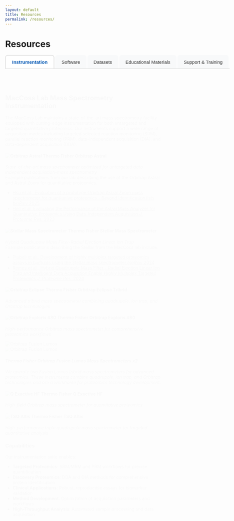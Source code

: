 ```yaml
---
layout: default
title: Resources
permalink: /resources/
---
```


# Resources

<div class="tab-container">
  <div class="tab-navigation">
    <button class="tab-button active" onclick="openTab(event, 'instrumentation')">Instrumentation</button>
    <button class="tab-button" onclick="openTab(event, 'software')">Software</button>
    <button class="tab-button" onclick="openTab(event, 'datasets')">Datasets</button>
    <button class="tab-button" onclick="openTab(event, 'educational')">Educational Materials</button>
    <button class="tab-button" onclick="openTab(event, 'support')">Support & Training</button>
  </div>

  <div id="instrumentation" class="tab-content active">
    <div markdown="1">

## MacCoss Lab Mass Spectrometry Instrumentation

The MacCoss Lab maintains a state-of-the-art mass spectrometry facility equipped with cutting-edge instrumentation for both untargeted and targeted quantitative proteomics. Our instruments support a wide range of acquisition modes including targeted selected reaction monitoring (SRM), parallel reaction monitoring (PRM), data-independent acquisition (DIA), and data-dependent acquisition (DDA).

#### ![Orbitrap Astral](../assets/images/instruments/astral.jpg "Orbitrap Astral") **Thermo Fisher Orbitrap Astral**
*State-of-the-art mass spectrometer optimized for untargeted data independent acquisition-mass spectrometry*  
Example publications from our lab describing the use of the Orbitrap Astral and Astral Zoom for quantitative proteomics.
- [Hsu et al., Evaluation of a prototype Orbitrap Astral Zoom mass spectrometer for quantitative proteomics - Beyond identification lists *bioRxiv* 2025](https://doi.org/10.1101/2025.05.30.657132)
- [Heil et al, Evaluating the Performance of the Astral Mass Analyzer for Quantitative Proteomics Using Data-Independent Acquisition *J. Proteome Res.* 2023](https://doi.org/10.1021/acs.jproteome.3c00357)

#### ![Stellar Mass Spectrometer](../assets/images/instruments/stellar.jpg "Stellar Mass Spectrometer") **Thermo Fisher Stellar Mass Spectrometer**
*Hybrid Quadrupole Mass Filter-Radial Ejection Linear Ion Trap*  
Example publications describing the Stellar from the MacCoss lab include:
- [Plubell et al., Development of highly multiplex targeted proteomics assays in biofluids using the Stellar mass spectrometer *bioRxiv* 2024](https://pubmed.ncbi.nlm.nih.gov/38895256/)
- [Remes et al., Hybrid Quadrupole Mass Filter - Radial Ejection Linear Ion Trap and Intelligent Data Acquisition Enable Highly Multiplex Targeted Proteomics *J. Proteome Res.* 2024](https://doi.org/10.1021/acs.jproteome.4c00599)

#### ![Orbitrap Eclipse](../assets/images/instruments/eclipse.jpg "Orbitrap Eclipse") **Thermo Fisher Orbitrap Eclipse Tribrid**
*Advanced tribrid mass spectrometer combining quadrupole, ion trap, and Orbitrap technologies*

#### ![Orbitrap Exploris 480](../assets/images/instruments/exploris480.jpg "Orbitrap Exploris 480") **Thermo Fisher Orbitrap Exploris 480**
*High-performance Orbitrap mass spectrometer for comprehensive proteomics workflows*

<div class="instrument-pair">
  <div class="instrument-item">
    <img src="../assets/images/instruments/lumos1.jpg" alt="Orbitrap Fusion Lumos" title="Orbitrap Fusion Lumos"> 
  </div>
  <div class="instrument-item">
    <img src="../assets/images/instruments/lumos2.jpg" alt="Orbitrap Fusion Lumos" title="Orbitrap Fusion Lumos"> 
  </div>
</div>
<p><em>
<h4><strong>Thermo Fisher Orbitrap Fusion Lumos Mass Spectrometers x2</strong></h4>
We operate two Fusion Lumos tribrid mass spectrometers for advanced proteomics. These instruments combine quadrupole, ion trap, and Orbitrap technologies and are a workhorse for proteomics technology development.</em></p>

#### ![Q Exactive HF](../assets/images/instruments/qe-hf.jpg "Q Exactive HF") **Thermo Fisher Q Exactive HF**
*High-field Orbitrap mass spectrometer for quantitative proteomics*

#### ![TSQ Altis](../assets/images/instruments/tsqaltis.jpg "TSQ Altis") **Thermo Fisher TSQ Altis**
*High-performance triple quadrupole mass spectrometer for targeted quantitative analysis*

### Capabilities

Our instrumentation suite enables:
- **Targeted Proteomics**: SRM/MRM and PRM workflows for precise quantification
- **Discovery Proteomics**: DDA and DIA methods for comprehensive protein identification
- **Clinical Applications**: Robust, reproducible assays for biomarker validation
- **Method Development**: Optimization of acquisition parameters and workflows
- **High-Throughput Analysis**: Automated sample processing and data acquisition



</div>
</div>
  <div id="software" class="tab-content">
    <div markdown="1">

## MacCoss Lab Software Tools

### ![Skyline](../assets/images/skyline_logo_h_blue.jpg "Skyline")
**Windows Client Tool for the visualization, analysis, and development of methods for quantitative mass spectrometry**
- **Free, open-source quantitative mass spectrometry software.** Skyline is a freely-available, open-source Windows client application for building Selected Reaction Monitoring (SRM) / Multiple Reaction Monitoring (MRM), Parallel Reaction Monitoring (PRM), Data Independent Acquisition (DIA/SWATH) and DDA with MS1 quantitative methods and analyzing the resulting mass spectrometer data. Its flexible configuration supports All Molecules. It aims to employ cutting-edge technologies for creating and iteratively refining targeted methods for large-scale quantitative mass spectrometry studies in life sciences.
- **Supports proteomics, metabolomics, and small molecule workflows.**
- **Vendor agnostic.** Can analyze data and generate methods for all major instrument vendors. Including Agilent, Bruker, Shimadzu, ThermoFisher, and Waters.
- **Download at**: [skyline.ms](https://skyline.ms/skyline.url)
- **External Tools**: Skyline has an external tool framework. We have a [tool store](http://skyline.ms/tools.url) with 20 tools currently available.
- **Source Code** is available as part of the [Proteowizard project](https://github.com/ProteoWizard/pwiz).
- **Original Publication** MacLean et al, [Skyline: an open source document editor for creating and analyzing targeted proteomics experiments](https://academic.oup.com/bioinformatics/article/26/7/966/212410), *Bioinformatics* 2010
- **Cited:** >5064 times

### ![Proteowizard](../assets/images/proteowizard-logo.jpg "Proteowizard")
**Widely used software tools and libraries for mass spectrometry data analysis.**
- ProteoWizard provides a set of open-source, cross-platform software libraries and tools (e.g. msconvert, Skyline, IDPicker, SeeMS) that facilitate proteomics data analysis. The libraries enable rapid tool creation by providing a robust, pluggable development framework that simplifies and unifies data file access, and performs standard chemistry and LCMS dataset computations.
- **Download and Documentation:** [https://proteowizard.sourceforge.io/](https://proteowizard.sourceforge.io/)
- **Source Code:** Available on [Github](https://github.com/ProteoWizard/pwiz) and licensed under Apache 2.0.
- **Original Publication:** Chambers et al, [A cross-platform toolkit for mass spectrometry and proteomics](https://www.nature.com/articles/nbt.2377), *Nature Biotechnology* 2012
- **Cited:** >3997 times

### ![Panorama](../assets/images/panorama_logo_h_onwhite_border.png "Panorama")
**Web-based repository for Skyline documents and colaboration**
- Panorama is a freely-available, open-source webserver for sharing experiments and validated assays that integrates into a Skyline proteomics workflow. Panorama can be installed on a local server, or you can request a project on the PanoramaWeb.org server, hosted by the MacCoss Lab at the University of Washington. Access privileges within a project may be customized, allowing you to control fully who has access to data you publish to Panorama.
- **Access**: [panoramaweb.org](https://panoramaweb.org)
- **Panorama Public**: One of six of the [ProteomeXchange](https://www.proteomexchange.org/) servers used by the proteomics community. Panorama Public simplifies the process of sharing datasets analyzed by [Skyline](https://skyline.ms/skyline.url).
- **Requirements**: Can be accessed within Skyline and from any modern browser (Chrome, Firefox, Safari, Edge)
- **Features**: Unique tools for data sharing, collaboration, quality control
- **API**: Programmatic access for automated workflows

### ![Limelight](../assets/images/limelight-page-logo.png "Limelight")
**Open Source Server for the Analysis and Sharing of Data Dependent Acquisition Mass Spectrometry Results**
- Limelight is designed to provide you with the full-stack of proteomics results, regardless of which processing pipeline you used to search your data. Full-stack means that you have access to the global views of your data (such as statistically comparing conditions), to viewing lists of proteins and peptides, to individual PSMs and spectra–all showing the native scores from whichever pipeline you used. Additionally, all native scores from your pipeline are available to you for filtering–even when contrasting multiple searches that each used different pipelines.
- [Limelight](https://limelight.yeastrc.org/limelight/) can be installed locally or you can request an account on a server hosted at the University of Washington.
- Detailed documentation for using Limelight is available [here](https://limelight-ms.readthedocs.io/en/latest/#).
- **Source Code** is available on [GitHub](https://github.com/yeastrc/limelight-core).

### ![EncyclopeDIA](../assets/images/encyclopedia_logo_small.png)
**Open source tool for peptide-centric analysis of data independent acquisition-mass spectrometry data**
- EncyclopeDIA is library search engine comprised of several algorithms for DIA data analysis and can search for peptides using either DDA-based spectrum libraries or DIA-based chromatogram libraries. Check out our manuscript describing EncyclopeDIA at Nature Communications ([Searle et al, 2018](https://www.nature.com/articles/s41467-018-07454-w)) for more information. EncyclopeDIA contains Walnut, an implementation of the PECAN ([Ting et al, 2017](https://www.nature.com/articles/nmeth.4390)) scoring system, to enable chromatogram library generation from FASTA protein sequence databases when spectrum libraries are unavailable. EncyclopeDIA also supports Prosit, a deep learning tool for generating peptide fragmentation spectra, as described in ([Searle et al, 2020](https://www.nature.com/articles/s41467-020-15346-1)). EncyclopeDIA also contains Thesaurus for localizing and quantifying PTMS with DIA experiments ([Searle et al, 2019]((https://www.nature.com/articles/s41592-019-0498-4)))
- **Suport** -- EncyclopeDIA is maintained and supported by the [Searle lab](https://www.searlelab.org/) at the Mayo Clinic.
- **Downloads and Documentation** -- Details can be found on the [EncyclopeDIA Bitbucket](https://bitbucket.org/searleb/encyclopedia/wiki/Home) page.
- **Source Code** is also available on the [Bitbucket](https://bitbucket.org/searleb/encyclopedia/src/master/) page under an Apache 2.0 license.

### <img src="../assets/images/cometlogo_1_small.png" alt="Comet" style="background-color: #0056b3; padding: 10px; border-radius: 5px;">
**Comet is an open source fork of the original SEQUEST database tool for proteomics**
- Searching uninterpreted tandem mass spectra of peptides against sequence databases is the most common method used to identify peptides and proteins. Since this method was first developed in 1993, many commercial, free, and open source tools have been created over the years that accomplish this task. Although its history goes back two decades, the Comet search engine was first made publicly available in August 2012 on SourceForge under the Apache License, version 2.0. The repository was migrated to GitHub in September 2021.
- **Download and Documentation** are available on the UW Proteomics Resource [Github](https://uwpr.github.io/Comet/).
- **Support** is available via a [Google Groups](https://groups.google.com/g/comet-ms).
- **Source Code** is available on [GitHub](https://github.com/UWPR/Comet) under an Apache 2.0 license

### ![Crux](../assets/images/crux-logo.png)
**The Crux mass spectrometry analysis toolkit is an open source project maintained by the [Noble lab](https://noble.gs.washington.edu/) that aims to provide users with a cross-platform suite of analysis tools for interpreting peptide MS/MS data.**
- The toolkit includes several search engines for both standard and cross-linked database search, as well as a variety of pre- and post-processing engines for assigning high-resolution precursor masses to spectra, assigning statistical confidence estimates to spectra, peptides and proteins, and performing label free quantification. Crux comes pre-complied for the Linux, Windows and MacOS operating systems. It is implemented as a single program that offers a wide variety of commands.
- **Support** is available via a [Google Groups](https://groups.google.com/g/crux-users).
- **Download and Documentation** are available on the [Crux website](https://crux.ms/).
- **Source Code** is available on [GitHub](https://github.com/crux-toolkit/crux-toolkit) under an Apache 2.0 license

### ![Percolator](../assets/images/percolator.png) **Percolator**
**Percolator: semi-supervised learning for peptide identification from shotgun proteomics datasets**
- Percolator has become the gold standard for post-processing and FDR control for bottom-up proteomics. Our software is incorporated as part of Proteome Discoverer, FragPipe, Mascot, Crux, and many more. Percolator is actively maintained by the [Käll lab](https://kaell.se/).
- **Original Publication** Lukas Käll et al, [Semi-supervised learning for peptide indentification from shotgun proteomics datasets](https://www.nature.com/articles/nmeth1113) *Nature Methods* 2007
- **Download and Documentation** are available on the [Percolator website](http://percolator.ms/). Percolator is also part of the [Crux project](https://crux.ms/).
- **Source Code** is available on [GitHub](https://github.com/crux-toolkit/crux-toolkit) under an Apache 2.0 license.


</div>
</div>

  <div id="datasets" class="tab-content">
    <div markdown="1">

## Public Datasets on [Panorama Public](http://panoramaweb.org/public.url)

**We have made available a number of mass spectrometry datasets on Panorama Public**

**[Browse all MacCoss Lab datasets on Panorama Public →](https://panoramaweb.org/project/Panorama%20Public/begin.view#searchTab:expSearchPanel?Targeted%20MS%20Experiment%20List.authors~containsoneof=MacCoss&)**

*The following are highlighted datasets organized by research area:*

#### Recent Method Development & Instrumentation (2024-2025)

- **[Development of highly multiplex targeted proteomics assays in biofluids using a nominal mass ion trap mass spectrometer](http://proteomecentral.proteomexchange.org/cgi/GetDataset?ID=PXD065471)** - Development of novel targeted proteomics methods for biofluids analysis (PXD065471)
- **[Evaluation of a modified Orbitrap Astral Zoom prototype for quantitative proteomics - Beyond identification lists](http://proteomecentral.proteomexchange.org/cgi/GetDataset?ID=PXD064536)** - Comprehensive evaluation of next-generation mass spectrometry instrumentation for quantitative proteomics (PXD064536)
- **Tutorials on How to Use PRM Conductor, a Skyline External Tool** - Educational materials and workflows for parallel reaction monitoring using Skyline external tools
- **[Carafe enables high quality in silico spectral library generation for data-independent acquisition proteomics](http://proteomecentral.proteomexchange.org/cgi/GetDataset?ID=PXD056793)** - Deep learning approach for high-quality in silico spectral libraries for DIA proteomics (PXD056793)
- **[Characterization of Stellar MS](http://proteomecentral.proteomexchange.org/cgi/GetDataset?ID=PXD052734)** - Complete characterization and benchmarking of the Stellar mass spectrometer platform (PXD052734)

#### Data Analysis & Computational Methods
- **[DIA to inform Triple Quad Assay development](http://proteomecentral.proteomexchange.org/cgi/GetDataset?ID=PXD059611)** - Workflow for using data-independent acquisition to inform targeted assay development (PXD059611)
- **[A transformer model for de novo sequencing of data-independent acquisition mass spectrometry data](http://proteomecentral.proteomexchange.org/cgi/GetDataset?ID=PXD053291)** - AI-powered peptide sequencing from data-independent acquisition data (PXD053291)
- **[A framework for quality control in quantitative proteomics](http://proteomecentral.proteomexchange.org/cgi/GetDataset?ID=PXD051318)** - Comprehensive guidelines and datasets for proteomics quality control (PXD051318)
- **[Dynamic DIA with real-time alignment](http://proteomecentral.proteomexchange.org/cgi/GetDataset?ID=PXD038508)** - Advanced data acquisition strategies for improved proteomics workflows (PXD038508)

#### Clinical & Biomedical Applications
- **[Detection and Quantification of Drug-Protein Adducts in Human Liver](http://proteomecentral.proteomexchange.org/cgi/GetDataset?ID=PXD054246)** - Novel methods for identifying covalent protein modifications from drug metabolism (PXD054246)
- **Alzheimer's disease proteomics datasets** - Multiple studies including peptide-centric quantitative proteomics for AD assessment (PXD034525, PXD025668)
- **[Apolipoprotein E isoform quantification](http://proteomecentral.proteomexchange.org/cgi/GetDataset?ID=PXD038803)** - Metrologically traceable measurements in cerebrospinal fluid (PXD038803)
- **[Mag-Net plasma proteome enrichment](http://proteomecentral.proteomexchange.org/cgi/GetDataset?ID=PXD042947)** - Extracellular vesicle enrichment for enhanced plasma proteomics coverage (PXD042947)

#### Aging & Disease Research
- **[AD-BXD Mouse Hippocampus Proteomics](http://proteomecentral.proteomexchange.org/cgi/GetDataset?ID=PXD045425)** - Comprehensive proteomics datasets from AD-BXD mouse models investigating hippocampus (PXD045425)
- **[AD-BXD Mouse PreFrontal Cortex Proteomics](http://proteomecentral.proteomexchange.org/cgi/GetDataset?ID=PXD045403)** - Comprehensive proteomics datasets from AD-BXD mouse models investigating prefrontal cortex (PXD045403)
- **[Mouse Skeletal Muscle Sarcopenia](http://proteomecentral.proteomexchange.org/cgi/GetDataset?ID=PXD048723)** - Proteomics analysis of age-related muscle changes in mouse models (PXD048723)
- **Mouse heart aging studies** - Age-related proteome and acetylome changes with therapeutic interventions (PXD027458, PXD024247)
- **Drosophila aging metabolomics** - Metabolome changes as biomarkers of aging in fruit fly models

#### Analytical Method Validation
- **[Evaluation of Linearity, Lower Limit of Measurement Interval and Imprecision](http://proteomecentral.proteomexchange.org/cgi/GetDataset?ID=PXD041410)** - LC-MS/MS method validation for peptide hormone analysis (PXD041410)
- **[FAIMS vs. quadrupole gas phase fractionation](http://proteomecentral.proteomexchange.org/cgi/GetDataset?ID=PXD043458)** - Comparative analysis of peptide separation techniques (PXD043458)
- **[Astral mass analyzer evaluation](http://proteomecentral.proteomexchange.org/cgi/GetDataset?ID=PXD042704)** - Performance assessment for data-independent acquisition proteomics (PXD042704)
- **[Matrix-matched calibration curves](http://proteomecentral.proteomexchange.org/cgi/GetDataset?ID=PXD014815)** - Standardization approaches for quantitative proteomics (PXD014815)

#### Large-Scale Community Resources
- **[LINCS phospho-proteomics datasets](http://proteomecentral.proteomexchange.org/cgi/GetDataset?ID=PXD017458)** - Chemical perturbation studies across multiple cell lines and conditions (PXD017458, PXD017459)
- **Cancer proteomics inter-laboratory study** - Large-scale validation of multiplexed peptide assays for cancer biomarkers (>54 datasets)
- **[System suitability protocols](http://proteomecentral.proteomexchange.org/cgi/GetDataset?ID=PXD010535)** - Multi-site evaluation of LC-MRM-MS instrument performance standards (PXD010535)

#### Software & Workflow Development
- **[Skyline Batch processing](http://proteomecentral.proteomexchange.org/cgi/GetDataset?ID=PXD029665)** - User-friendly interfaces for high-throughput proteomics analysis (PXD029665, PXD029663)
- **Limelight data sharing** - Open-source platforms for mass spectrometry data visualization and collaboration
- **Small molecule analysis with Skyline** - Metabolomics and lipidomics workflows using Skyline software

#### Specialized Applications
- **[Cross-linking mass spectrometry](http://proteomecentral.proteomexchange.org/cgi/GetDataset?ID=PXD030871)** - Protein-protein interaction studies using chemical cross-linking (PXD030871)
- **[Ion mobility spectrometry integration](http://proteomecentral.proteomexchange.org/cgi/GetDataset?ID=PXD010650)** - Multi-dimensional separation techniques for enhanced analysis (PXD010650)
- **Post-translational modification analysis** - Comprehensive PTM characterization in various biological systems
- **[Grizzly bear serum proteomics](https://panoramaweb.org/project/Panorama%20Public/2021/MacCoss_GrizzlyBearSerum/begin.view?)** - Wildlife proteomics applications demonstrating method versatility (PXD023555)

*All datasets include processed results as Skyline documents and raw datafiles. Many datasets are paired with published manuscripts.*

</div>
</div>

  <div id="educational" class="tab-content">
    <div markdown="1">

## Educational Materials
### Useful Mass Spectrometry Information
- **[UWPR LC-MS Tips and Tricks](https://proteomicsresource.washington.edu/protocols05/)** -- A collection of URLs with LC-MS tricks, instrument setup, etc... *Definitely bookmark this page.* 
- **[UWPR Analysis Tools](https://proteomicsresource.washington.edu/protocols06/)** -- A collection of websites and tools for proteomics and mass spectrometry. 

### Skyline Webinars
**Interactive 90-minute tutorial webinars with Q&A sessions**

#### 2025
- **[#25: Comparing Acquisition Methods](https://skyline.ms/project/home/software/Skyline/events/2025%20Webinars/Webinar%2025/begin.view?)** (Jan 2025)

#### 2024
- **[#24: Skyline for Lipidomics](https://skyline.ms/project/home/software/Skyline/events/2024%20Webinars/Webinar%2024/begin.view?)** (Nov 2024)
- **[#23: Using Skyline Live Reports](https://skyline.ms/project/home/software/Skyline/events/2024%20Webinars/Webinar%2023/begin.view?)** (Sept 2024)

#### 2023 & 2021
- **[#22: Using DIA Data To Create SRM Methods](https://skyline.ms/project/home/software/Skyline/events/2023%20Webinars/Webinar%2022/begin.view?)** (Mar 2023)
- **[#21: Analysis of diaPASEF Data](https://skyline.ms/project/home/software/Skyline/events/2021%20Webinars/Webinar%2021/begin.view?)** (Dec 2021)
- **[#20: Using Skyline Batch for Large-Scale DIA](https://skyline.ms/project/home/software/Skyline/events/2021%20Webinars/Webinar%2020/begin.view?)** (July 2021)

#### 2020 & 2018
- **[#19: Ion Mobility Spectrum Filtering](https://skyline.ms/project/home/software/Skyline/events/2020%20Webinars/Webinar%2019/begin.view?)** (April 2020)
- **[#18: DIA Data Analysis Revisited](https://skyline.ms/project/home/software/Skyline/events/2020%20Webinars/Webinar%2018/begin.view?)** (April 2020)
- **[#17: PRM Method Dev and Data Analysis](https://skyline.ms/project/home/software/Skyline/events/2018%20Webinars/Webinar%2017/begin.view?)** (Jan 2018)

#### 2017 & 2016
- **[#16: Small Molecule Research](https://skyline.ms/project/home/software/Skyline/events/2017%20Webinars/Webinar%2016/begin.view?)** (Nov 2017)
- **[#15: Optimizing Large Scale DIA](https://skyline.ms/project/home/software/Skyline/events/2017%20Webinars/Webinar%2015/begin.view?)** (Apr 2017)
- **[#14: Large Scale DIA](https://skyline.ms/project/home/software/Skyline/events/2017%20Webinars/Webinar%2014/begin.view?)** (Jan 2017)

#### 2015
- **[#12: Isotope Labeled Standards](https://skyline.ms/project/home/software/Skyline/events/2015%20Webinars/Webinar%2012/begin.view?)** (Dec 2015)
- **[#11: Panorama and Panorama Public](https://skyline.ms/project/home/software/Skyline/events/2015%20Webinars/Webinar%2011/begin.view?)** (Oct 2015)
- **[#10: Working with Modifications](https://skyline.ms/project/home/software/Skyline/events/2015%20Webinars/Webinar%2010/begin.view?)** (Sep 2015)
- **[#9: PRM for PTM Studies](https://skyline.ms/project/home/software/Skyline/events/2015%20Webinars/Webinar%209/begin.view?)** (Aug 2015)

#### 2014
- **[#2: Jump Start DIA Analysis with DDA Data](https://skyline.ms/project/home/software/Skyline/events/2014%20Webinars/Webinar%202/begin.view?)** (Dec 2014)
- **[#1: Getting the Most Out of DDA Data](https://skyline.ms/project/home/software/Skyline/events/2014%20Webinars/Webinar%201/begin.view?)** (Nov 2014)

[**View all webinars**](https://skyline.ms/wiki/home/software/Skyline/page.view?name=webinars)

### Skyline Tutorials
**Hands-on tutorials with real data and step-by-step instructions**

#### Introductory
- **[Targeted Method Editing](https://skyline.ms/tutorial_method_edit.url)** (26 pages) - Learn the basics of creating and editing targeted methods
- **[Targeted Method Refinement](https://skyline.ms/tutorial_method_refine.url)** (28 pages) - Optimize your methods for better results
- **[Grouped Study Data Processing](https://skyline.ms/tutorial_grouped.url)** (70 pages) - Analyze grouped experimental data
- **[Existing & Quantitative Experiments](https://skyline.ms/tutorial_existing_quant.url)** (43 pages) - Work with existing data and quantitative analysis

#### Introduction to Full-Scan Acquisition Data
- **[Comparing PRM, DIA, and DDA](https://skyline.ms/tutorial_comp_acq.url)** (38 pages) - Compare different acquisition methods
- **[PRM With an Orbitrap](https://skyline.ms/tutorial_prm_orbi.url)** (44 pages) - Parallel reaction monitoring on Orbitrap instruments
- **[Basic Data Independent Acquisition](https://skyline.ms/tutorial_dia.url)** (40 pages) - Introduction to DIA analysis

#### Full-Scan Acquisition Data
- **[MS1 Full-Scan Filtering](https://skyline.ms/tutorial_ms1_filtering.url)** (41 pages) - Extract quantitative information from MS1 data
- **[DDA Search for MS1 Filtering](https://skyline.ms/tutorial_dda_search.url)** (19 pages) - Use DDA results to enhance MS1 analysis
- **[Parallel Reaction Monitoring (PRM)](https://skyline.ms/tutorial_prm.url)** (40 pages) - Comprehensive PRM workflow
- **[Analysis of DIA/SWATH Data](https://skyline.ms/tutorial_dia_swath.url)** (32 pages) - Process DIA and SWATH-MS data
- **[Analysis of diaPASEF Data](https://skyline.ms/tutorial_dia_pasef.url)** (36 pages) - Work with ion mobility DIA data
- **[Library-Free DIA/SWATH](https://skyline.ms/tutorial_dia_umpire_ttof.url)** (26 pages) - DIA analysis without spectral libraries

#### Small Molecules
- **[Small Molecule Targets](https://skyline.ms/tutorial_small_molecule.url)** (10 pages) - Basic small molecule analysis
- **[Small Molecule Method Development](https://skyline.ms/tutorial_small_method_ce.url)** (37 pages) - Develop targeted small molecule methods
- **[Small Mol. Multidimension Spec. Lib.](https://skyline.ms/tutorial_small_ims.url)** (23 pages) - Use ion mobility for small molecules
- **[Small Molecule Quantification](https://skyline.ms/tutorial_small_quant.url)** (27 pages) - Quantitative small molecule workflows
- **[Hi-Res Metabolomics](https://skyline.ms/tutorial_hi_res_metabolomics.url)** (17 pages) - High-resolution metabolomics analysis

#### Advanced Topics
- **[Absolute Quantification](https://skyline.ms/tutorial_absolute_quant.url)** (19 pages) - Calculate absolute protein concentrations
- **[Custom Reports](https://skyline.ms/tutorial_custom_reports.url)** (33 pages) - Create custom data reports
- **[Advanced Peak Picking Models](https://skyline.ms/tutorial_peak_picking.url)** (28 pages) - Optimize peak detection algorithms
- **[iRT Retention Time Prediction](https://skyline.ms/tutorial_irt.url)** (36 pages) - Use indexed retention times
- **[Collision Energy Optimization](https://skyline.ms/tutorial_optimize_ce.url)** (12 pages) - Optimize fragmentation conditions
- **[Ion Mobility Spectrum Filtering](https://skyline.ms/tutorial_ims.url)** (26 pages) - Advanced ion mobility analysis
- **[Spectral Library Explorer](https://skyline.ms/tutorial_library_explorer.url)** (22 pages) - Explore and manage spectral libraries
- **[Audit Logging](https://skyline.ms/tutorial_audit_log.url)** - Track document changes for compliance

[**View all tutorials**](https://skyline.ms/wiki/home/software/Skyline/page.view?name=tutorials)

### Skyline Videos
**Quick instructional videos for getting started**

- **[Video Demo 1: Creating SRM/MRM Methods](https://skyline.ms/labkey/wiki/home/software/Skyline/page.view?name=video_0-2)** (28 minutes) - Learn to create targeted methods
- **[Video Demo 2: Results Analysis and Method Refinement](https://skyline.ms/labkey/wiki/home/software/Skyline/page.view?name=video_0-5)** (25 minutes) - Analyze results and refine methods
- **[Video Demo 3: Importing Existing Experiments](https://skyline.ms/labkey/wiki/home/software/Skyline/page.view?name=video_0-5b)** (27 minutes) - Work with existing data and isotope standards
- **[Skyline Trailer Video](https://skyline.ms/labkey/wiki/home/software/Skyline/page.view?name=video_trailer)** - Overview of Skyline capabilities

[**View all videos**](https://skyline.ms/wiki/home/software/Skyline/page.view?name=videos)

### YouTube Channels
**Course content and instructional videos**

- **[Skyline Course at UW (2017 & 2018)](https://www.youtube.com/channel/UCOdJj3Spesm_U_2-N_FT7wg)** - University of Washington course materials
- **[May Institute at Northeastern University (2018-2020)](https://www.youtube.com/channel/UCnbUMFlIRLaY7fwfSintWuQ)** - Comprehensive proteomics course content
- **[Targeted Proteomics Course at ETH, Zurich (2016 & 2018)](https://www.youtube.com/channel/UCLLENascNxL22j3pntI7jVA/playlists)** - International course materials

[**View YouTube resources**](https://skyline.ms/wiki/home/software/Skyline/page.view?name=youtube)

### Skyline Tips
**Quick tips and troubleshooting guides**

- **Adduct Descriptions** - Understanding different adduct types
- **Working with Other Quantitative Tools** - Integration with external software
- **How to Display Multiple Peptides** - Visualization techniques
- **Terminology Cheat Sheet** - Key terms and definitions
- **How Skyline Builds Spectral Libraries** - Library construction process
- **ID Annotations Missing with Mascot Search Results** - Troubleshooting search imports
- **DIA Configuration for Thermo Q Exactive Instruments** - Instrument-specific settings
- **How Skyline Calculates Peak Areas and Heights** - Understanding quantification
- **Support for Bruker TOF Instruments** - Vendor-specific guidance
- **Recovering From a Broken Installation** - Troubleshooting installation issues
- **Sharing MS/MS Spectra with Manuscripts** - Publication guidelines
- **Share Skyline Documents in Manuscripts** - Document sharing best practices
- **Export SRM Methods for a Thermo LTQ** - Method export procedures
- **Skyline Lists** - Working with peptide and protein lists
- **Pivot Editor** - Advanced data manipulation
- **Result File Rules** - Managing multiple result files

[**View all tips**](https://skyline.ms/wiki/home/software/Skyline/page.view?name=tips)

### Panorama Documentation
**Comprehensive guides for using Panorama web-based repository**

#### Getting Started
- **Create a Folder in Panorama** - Set up project structure and organization
- **Folder Navigation in Panorama** - Navigate through project hierarchies
- **Adding Users to a Project** - Manage user access and permissions
- **Import Data Into Panorama** - Upload Skyline documents and results
- **Upload Raw Data** - Store mass spectrometry raw files
- **Upload Supplementary Files** - Include additional project materials

#### Data Management
- **Include Subfolders in Panorama Public Submission** - Organize complex datasets
- **Submit Data to Panorama Public** - Share data with the proteomics community
- **Data Validation for ProteomeXchange** - Ensure compliance with repository standards
- **Download Data From Panorama Public** - Access publicly available datasets
- **Finding Unimod matches** - Identify modification annotations

#### Advanced Features
- **Quality Control with AutoQC** - Automated instrument performance monitoring
- **[Document Version Tracking](https://www.labkey.org/Documentation/wiki-page.view?name=panoramaRevisionTrack)** - Track changes and document history
- **Adding Links in Wiki Pages** - Create interconnected documentation
- **Install Panorama** - Set up local Panorama installations

[**View all documentation**](https://panoramaweb.org/home/wiki-page.view?name=documentation) | [**LabKey Panorama Documentation**](https://www.labkey.org/Documentation/wiki-page.view?name=panorama)

### Panorama Tutorials
**Hands-on tutorials for Panorama workflows**

- **[Sharing Skyline Documents](https://panoramaweb.org/home/wiki-page.view?name=tutorials)** - Learn to upload and share Skyline documents in Panorama
- **[Panorama Chromatogram Libraries](https://panoramaweb.org/home/wiki-page.view?name=tutorials)** - Build and manage chromatogram libraries for DIA analysis
- **[Submit Data to Panorama Public](https://panoramaweb.org/home/wiki-page.view?name=tutorials)** - Complete workflow for making data publicly available

[**View all tutorials**](https://panoramaweb.org/home/wiki-page.view?name=tutorials)

### Panorama Webinars
**Educational webinars covering Panorama features and best practices**

#### Recent Webinars (2017-2021)
- **[System Suitability Best Practices with Skyline and Panorama](https://www.labkey.com/webinar/lc-ms-system-suitability-skyline-panorama/)** (June 29, 2021) - LabKey hosted webinar on QC workflows
- **[Introduction to Panorama](https://www.labkey.com/webinar/panorama-targeted-proteomics-research/)** (September 21, 2017) - LabKey hosted overview of Panorama capabilities

#### Skyline/Panorama Joint Webinars
- **[Panorama Public and Panorama AutoQC](https://brendanx-uw1.gs.washington.edu/labkey/project/home/software/Skyline/events/2015%20Webinars/Webinar%2011/begin.view?)** (October 20, 2015) - Skyline Tutorial Webinar #11

#### Historical Webinars (2013-2014)
- **[Panorama: Managing and Analyzing Large Datasets](https://www.youtube.com/watch?v=eZSoBU622Ws)** (August 19, 2014) - YouTube video
- **[Panorama targeted proteomics knowledge base](https://www.youtube.com/watch?v=YyPo0447VUM)** (August 8, 2013) - YouTube video

[**View all webinars**](https://panoramaweb.org/home/wiki-page.view?name=webinars)

</div>
</div>

  <div id="support" class="tab-content">
    <div markdown="1">

## Support & Training

### Forums and Discussion
- [Skyline Support Board](https://skyline.ms/forum)
- [Panorama Support Board](https://panoramaweb.org/forum)
- **[University of Washington Proteomics Listserv](https://mailman23.u.washington.edu/mailman/listinfo/proteomics)** - If you are at UW and doing proteomics you should join this list.

### Proteomics and Mass Spectrometry Courses

#### Upcoming Events (2025)
- **Fall 2025 Skyline Online** - Dates coming soon
- **[The 15th international symposium on proteomics in the life sciences](https://www.asbmb.org/meetings-events/proteomics-2025)** - Cambridge, MA (August 17-21, 2025)
- **[Skyline Course at the University of Washington](https://skyline.ms/project/home/software/Skyline/events/2025%20UW%20Course/begin.view)** - Seattle, WA (July 7-11, 2025)

#### Recent Past Events (2024-2025)
- **[Two-day Short Course: 08 Quantitative Proteomics: Case Studies](https://www.asms.org/conferences/annual-conference/short-courses)** - ASMS Baltimore, MD (May 31 - June 1, 2025)
- **[Skyline User Group Meeting](https://skyline.ms/2025-ugm.url)** - ASMS Baltimore, MD (June 1, 2025)
- **[May Institute - Computation and statistics for mass spectrometry and proteomics](https://computationalproteomics.khoury.northeastern.edu/)** - Northeastern University, Boston (April 28 - May 11, 2025)
- **[2025 ISAS Dortmund Skyline Training Course](https://www.isas.de/en/events/skyline-course-2025)** - (April 7-10, 2025)
- **[Practical Course on Targeted Proteomics](https://courses.crg.eu/events/targetedproteomics)** - Barcelona, Spain (November 17-22, 2024)
- **[2024 Skyline Online](https://skyline.ms/project/home/software/Skyline/events/2024-10%20Skyline%20Online/begin.view)** - (October 8-9, 10-11, 15-16, 17-18, 2024)
- **[UW Targeted Mass Spectrometry Course](https://skyline.ms/project/home/software/Skyline/events/2024%20UW%20Course/begin.view)** - Seattle, WA (July 8-12, 2024)
- **[Two-day Short Course: 08 Quantitative Proteomics: Case Studies](https://www.asms.org/conferences/annual-conference/short-courses/two-day-courses)** - ASMS Anaheim, CA (June 1-2, 2024)
- **[Skyline User Group Meeting](https://skyline.ms/project/home/software/Skyline/events/2024%20User%20Group%20Meeting%20at%20ASMS/begin.view)** - ASMS Anaheim, CA (June 2, 2024)
- **[May Institute - Computation and statistics for mass spectrometry and proteomics](https://computationalproteomics.khoury.northeastern.edu/)** - Northeastern University, Boston (April 29 - May 10, 2024)
- **[2024 ISAS Dortmund Skyline Training Course](https://www.isas.de/en/events/skyline2024)** - (March 4-7, 2024)
- **[2024 Advances in Proteomics Technologies Hands-on Workshop](https://portal.iitb.ac.in/ceqipapp/courseDetails.jsp?c_id=5476)** - IIT Bombay, India (February 17-18, 2024)

#### Annual and Regular Course Series
- **Skyline Online** - Multi-day virtual training courses (typically October/November)
- **UW Targeted Mass Spectrometry Course** - Annual summer course at University of Washington, Seattle
- **May Institute** - Annual computation and statistics course at Northeastern University, Boston
- **ISAS Dortmund Skyline Training Course** - Annual course in Germany
- **ASMS Short Courses** - Two-day quantitative proteomics courses at ASMS annual conference
- **Skyline User Group Meetings** - Annual meetings at ASMS conferences
- **Targeted Proteomics Course at PRBB, Barcelona** - Biennial EMBO course
- **ETH Zurich DIA/SWATH Courses** - Periodic specialized courses in Switzerland

#### International Workshop Series (2018-2023)
- **Targeted Proteomics Course** - EMBO course at PRBB, Barcelona
- **Pre-HUPO Targeted Proteomics Courses** - International locations
- **Proteomics Informatics Short Courses** - Various international venues
- **Cape Town Quantitative Proteomics Course** - South Africa
- **IIT Bombay Workshops** - Mumbai, India (multiple years)

#### Historical Course Highlights (2012-2023)
- **Pre-Lorne Workshops** - University of Melbourne, Australia
- **MSACL Practical Proteomics Short Courses** - Palm Springs, CA
- **Buck Institute Targeted Proteomics Courses** - Northern San Francisco Bay Area, CA
- **US HUPO Short Courses** - Various US locations
- **Duke University Short Courses** - Durham, NC
- **International Targeted Proteomics Courses** - Shanghai, China
- **MRM Proteomics Virtual Workshops** - Online targeted quantitation training
- **European Summer School Workshops** - Brixen/Bressanone, Italy
- **J-HUPO Workshops** - Tokyo, Japan
- **Fiocruz Workshops** - Brazil
- **ACGT Proteomics Symposiums** - Johannesburg, South Africa

*For current course schedules and registration, visit [Skyline Events](https://skyline.ms/project/home/software/Skyline/events/begin.view)*

</div>
</div>
</div>

<style>
.tab-container {
  max-width: 100%;
  width: 100%;
}

.tab-navigation {
  display: flex;
  border-bottom: 2px solid #e0e0e0;
  margin-bottom: 20px;
  flex-wrap: nowrap;
  justify-content: flex-start;
  overflow-x: auto;
  min-width: fit-content;
}

.tab-button {
  background-color: #f8f9fa;
  border: none;
  padding: 12px 20px;
  cursor: pointer;
  font-size: 15px;
  font-weight: 500;
  border-top-left-radius: 8px;
  border-top-right-radius: 8px;
  margin-right: 3px;
  margin-bottom: -2px;
  transition: all 0.3s ease;
  color: #333;
  white-space: nowrap;
  flex-shrink: 0;
}

.tab-button:hover {
  background-color: #e9ecef;
  color: #0056b3;
}

.tab-button.active {
  background-color: #fff;
  border: 2px solid #e0e0e0;
  border-bottom: 2px solid #fff;
  color: #0056b3;
  font-weight: 600;
}

.tab-content {
  display: none;
  padding: 20px 0;
  animation: fadeIn 0.3s ease-in;
}

.tab-content.active {
  display: block;
}

@keyframes fadeIn {
  from { opacity: 0; transform: translateY(10px); }
  to { opacity: 1; transform: translateY(0); }
}

@media (max-width: 768px) {
  .tab-navigation {
    flex-direction: column;
  }
  
  .tab-button {
    margin-right: 0;
    margin-bottom: 2px;
    border-radius: 4px;
  }
  
  .tab-button.active {
    border: 2px solid #0056b3;
  }
}
</style>

<script>
function openTab(evt, tabName) {
  var i, tabcontent, tablinks;
  
  // Hide all tab content
  tabcontent = document.getElementsByClassName("tab-content");
  for (i = 0; i < tabcontent.length; i++) {
    tabcontent[i].classList.remove("active");
  }
  
  // Remove active class from all tab buttons
  tablinks = document.getElementsByClassName("tab-button");
  for (i = 0; i < tablinks.length; i++) {
    tablinks[i].classList.remove("active");
  }
  
  // Show the selected tab content and mark button as active
  document.getElementById(tabName).classList.add("active");
  evt.currentTarget.classList.add("active");
  
  // Update URL hash without scrolling
  if (history.pushState) {
    history.pushState(null, null, '#' + tabName);
  } else {
    window.location.hash = '#' + tabName;
  }
}

// Handle initial load and hash changes
function handleHashChange() {
  var hash = window.location.hash.substring(1);
  var validTabs = ['software', 'datasets', 'educational', 'support'];
  
  if (hash && validTabs.includes(hash)) {
    // Find and click the corresponding tab button
    var buttons = document.getElementsByClassName('tab-button');
    for (var i = 0; i < buttons.length; i++) {
      if (buttons[i].getAttribute('onclick').includes(hash)) {
        buttons[i].click();
        break;
      }
    }
  }
}

// Listen for hash changes
window.addEventListener('hashchange', handleHashChange);

// Handle initial page load
document.addEventListener('DOMContentLoaded', function() {
  handleHashChange();
});
</script>


